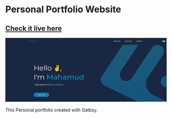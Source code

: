 # Personal Portfolio Website

## [Check it live here](https://mahamudportfolio.netlify.app/)

![Thumbnail](thumbnail.png)

This Personal portfolio created with Gatbsy.
